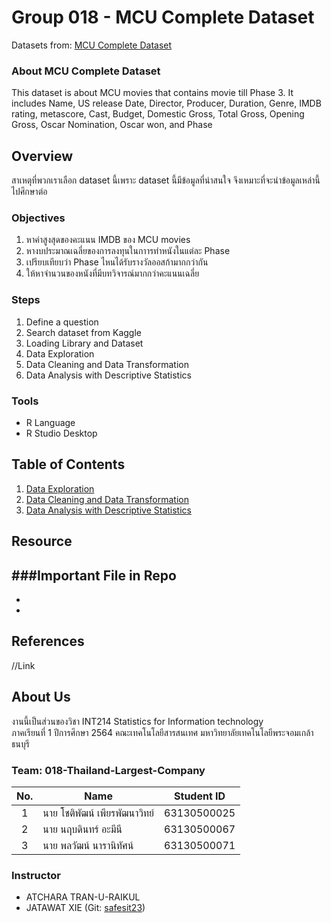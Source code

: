 # Group 018 - MCU Complete Dataset
Datasets from: [MCU Complete Dataset](https://www.kaggle.com/rachit239/mcu-complete-dataset)

### About MCU Complete Dataset
This dataset is about MCU movies that contains movie till Phase 3. It includes Name, US release Date, Director, Producer, Duration, Genre, IMDB rating, metascore, Cast, Budget, Domestic Gross, Total Gross, Opening Gross, Oscar Nomination, Oscar won, and Phase
## Overview
สาเหตุที่พวกเราเลือก dataset นี้เพราะ dataset นี้มีข้อมูลที่น่าสนใจ จึงเหมาะที่จะนำข้อมูลเหล่านี้ไปศึกษาต่อ

### Objectives
1. หาค่าสูงสุดของคะแนน IMDB ของ MCU movies 
2. หางบประมาณเฉลี่ยของการลงทุนในกาารทำหนังในแต่ละ Phase
3. เปรียบเทียบว่า Phase ไหนได้รับรางวัลออสก้ามากกว่ากัน
4. ให้หาจำนวนของหนังที่มีบทวิจารณ์มากกว่าคะแนนเฉลี่ย

### Steps
1. Define a question
2. Search dataset from Kaggle
3. Loading Library and Dataset
4. Data Exploration
5. Data Cleaning and Data Transformation
6. Data Analysis with Descriptive Statistics

### Tools
- R Language
- R Studio Desktop

## Table of Contents
1. [Data Exploration](./01_DataExploration.md)
2. [Data Cleaning and Data Transformation](./02_DataCleaning.md)
3. [Data Analysis with Descriptive Statistics](./03_DataAnalysis.md)

## Resource
###Important File in Repo
-
-
-
## References
//Link
## About Us
งานนี้เป็นส่วนของวิชา INT214 Statistics for Information technology <br/> ภาคเรียนที่ 1 ปีการศึกษา 2564 คณะเทคโนโลยีสารสนเทศ มหาวิทยาลัยเทคโนโลยีพระจอมเกล้าธนบุรี
### Team: 018-Thailand-Largest-Company
| No. | Name              | Student ID   |
|:---:|-------------------|--------------|
|  1  | นาย โชติพัฒน์ เพียรพัฒนาวิทย์    | 63130500025  |
|  2  | นาย นฤบดินทร์ อะมีนี   | 63130500067  |
|  3  | นาย พลวัฒน์ นารานิทัศน์   | 63130500071 |

### Instructor
- ATCHARA TRAN-U-RAIKUL
- JATAWAT XIE (Git: [safesit23](https://github.com/safesit23))



